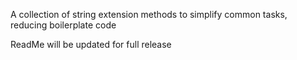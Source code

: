 A collection of string extension methods to simplify common tasks, reducing boilerplate code

ReadMe will be updated for full release